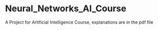 # Neural_Networks_AI_Course

A Project for Artificial Intelligence Course, explanations are in the pdf file
